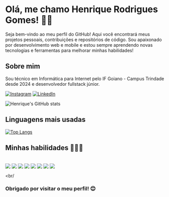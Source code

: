 # Olá, me chamo Henrique Rodrigues Gomes! 👋🏽

Seja bem-vindo ao meu perfil do GitHub! Aqui você encontrará meus projetos pessoais, contribuições e repositórios de código. Sou apaixonado por desenvolvimento web e mobile e estou sempre aprendendo novas tecnologias e ferramentas para melhorar minhas habilidades!

## Sobre mim

Sou técnico em Informática para Internet pelo IF Goiano - Campus Trindade desde 2024 e desenvolvedor fullstack júnior.

[![Instagram](https://img.shields.io/badge/Instagram-E4405F?style=for-the-badge&logo=instagram&logoColor=white)](https://www.instagram.com/henrique.rg06?igsh=MWN3MnBnYWlpMGhweg==)
[![LinkedIn](https://img.shields.io/badge/LinkedIn-0077B5?style=for-the-badge&logo=linkedin&logoColor=white)](ttps://www.linkedin.com/in/henrique-gomes-874abb346/)

![Henrique's GitHub stats](https://github-readme-stats.vercel.app/api?username=henriqueRg006&show_icons=true&theme=transparent)


## Linguagens mais usadas

[![Top Langs](https://github-readme-stats.vercel.app/api/top-langs/?username=henriqueRg006)](https://github.com/henriqueRg006/github-readme-stats)


## Minhas habilidades 👨🏽‍💻

<div style="display: inline-block"> <br/>
    <img align="center" src="https://img.shields.io/badge/HTML-239120?style=for-the-badge&logo=html5&logoColor=white"/>
    <img align="center" src="https://img.shields.io/badge/CSS-239120?&style=for-the-badge&logo=css3&logoColor=white"/>
    <img align="center" src="https://img.shields.io/badge/JavaScript-F7DF1E?style=for-the-badge&logo=javascript&logoColor=black"/>
    <img align="center" src="https://img.shields.io/badge/Java-ED8B00?style=for-the-badge&logo=openjdk&logoColor=white"/>
    <img align="center" src="https://img.shields.io/badge/React-20232A?style=for-the-badge&logo=react&logoColor=61DAFB"/>
    <img align="center" src="https://img.shields.io/badge/React_Native-20232A?style=for-the-badge&logo=react&logoColor=61DAFB"/>
    <img align="center" src="https://img.shields.io/badge/Node%20js-339933?style=for-the-badge&logo=nodedotjs&logoColor=white"/>
    <img align="center" src="https://img.shields.io/badge/PostgreSQL-316192?style=for-the-badge&logo=postgresql&logoColor=white"/>
</div>

<br/

### Obrigado por visitar o meu perfil! 😊
